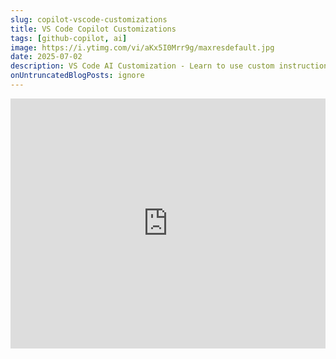 ```yaml
---
slug: copilot-vscode-customizations
title: VS Code Copilot Customizations
tags: [github-copilot, ai]
image: https://i.ytimg.com/vi/aKx5I0Mrr9g/maxresdefault.jpg
date: 2025-07-02
description: VS Code AI Customization - Learn to use custom instructions, prompt files, and custom chat modes to personalize AI code generation, reviews, and chat responses.
onUntruncatedBlogPosts: ignore
---
```


<iframe 
  width="100%" 
  height="400" 
  src="https://www.youtube.com/embed/3cphEIaYSVM" 
  title="Copilot VS Code Customizations" 
  frameBorder="0" 
  allow="accelerometer; autoplay; clipboard-write; encrypted-media; gyroscope; picture-in-picture; web-share" 
  allowFullScreen>
</iframe>
